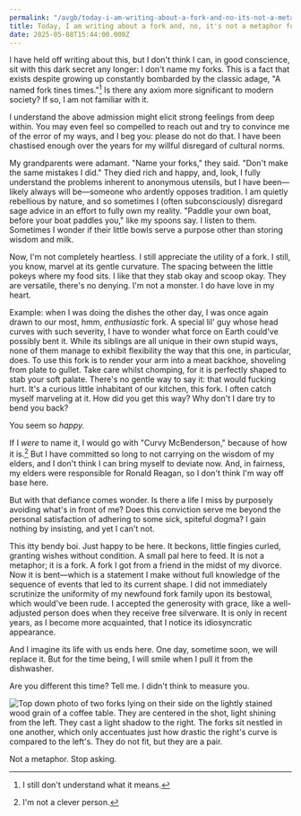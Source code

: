 ```yaml
---
permalink: "/avgb/today-i-am-writing-about-a-fork-and-no-its-not-a-metaphor-for-anything-please-stop-asking/index.html"
title: Today, I am writing about a fork and, no, it's not a metaphor for anything please stop asking
date: 2025-05-08T15:44:00.000Z
---
```


I have held off writing about this, but I don't think I can, in good conscience, sit with this dark secret any longer: I don't name my forks. This is a fact that exists despite growing up constantly bombarded by the classic adage, "A named fork tines times."[^1] Is there any axiom more significant to modern society? If so, I am not familiar with it. 

I understand the above admission might elicit strong feelings from deep within. You may even feel so compelled to reach out and try to convince me of the error of my ways, and I beg you: please do not do that. I have been chastised enough over the years for my willful disregard of cultural norms.

My grandparents were adamant. "Name your forks," they said. "Don't make the same mistakes I did." They died rich and happy, and, look, I fully understand the problems inherent to anonymous utensils, but I have been—likely always will be—someone who ardently opposes tradition. I am quietly rebellious by nature, and so sometimes I (often subconsciously) disregard sage advice in an effort to fully own my reality. "Paddle your own boat, before your boat paddles you," like my spoons say. I listen to them. Sometimes I wonder if their little bowls serve a purpose other than storing wisdom and milk.

Now, I'm not completely heartless. I still appreciate the utility of a fork. I still, you know, marvel at its gentle curvature. The spacing between the little pokeys where my food sits. I like that they stab okay and scoop okay. They are versatile, there's no denying. I'm not a monster. I do have love in my heart.

Example: when I was doing the dishes the other day, I was once again drawn to our most, hmm, *enthusiastic* fork. A special lil' guy whose head curves with such severity, I have to wonder what force on Earth could've possibly bent it. While its siblings are all unique in their own stupid ways, none of them manage to exhibit flexibility the way that this one, in particular, does. To use this fork is to render your arm into a meat backhoe, shoveling from plate to gullet. Take care whilst chomping, for it is perfectly shaped to stab your soft palate. There's no gentle way to say it: that would fucking hurt. It's a curious little inhabitant of our kitchen, this fork. I often catch myself marveling at it. How did you get this way? Why don't I dare try to bend you back? 

You seem so *happy.*

If I *were* to name it, I would go with "Curvy McBenderson," because of how it is.[^2] But I have committed so long to not carrying on the wisdom of my elders, and I don't think I can bring myself to deviate now. And, in fairness, my elders were responsible for Ronald Reagan, so I don't think I'm way off base here.

But with that defiance comes wonder. Is there a life I miss by purposely avoiding what's in front of me? Does this conviction serve me beyond the personal satisfaction of adhering to some sick, spiteful dogma? I gain nothing by insisting, and yet I can't not.

This itty bendy boi. Just happy to be here. It beckons, little fingies curled, granting wishes without condition. A small pal here to feed. It is not a metaphor; it is a fork. A fork I got from a friend in the midst of my divorce. Now it is bent—which is a statement I make without full knowledge of the sequence of events that led to its current shape. I did not immediately scrutinize the uniformity of my newfound fork family upon its bestowal, which would've been rude. I accepted the generosity with grace, like a well-adjusted person does when they receive free silverware. It is only in recent years, as I become more acquainted, that I notice its idiosyncratic appearance.

And I imagine its life with us ends here. One day, sometime soon, we will replace it. But for the time being, I will smile when I pull it from the dishwasher. 

Are you different this time? Tell me. I didn't think to measure you.

![Top down photo of two forks lying on their side on the lightly stained wood grain of a coffee table. They are centered in the shot, light shining from the left. They cast a light shadow to the right. The forks sit nestled in one another, which only accentuates just how drastic the right's curve is compared to the left's. They do not fit, but they are a pair.](https://avgb.b-cdn.net/img/forks.jpg)

<div class="imgcap">Not a metaphor. Stop asking.</div>

[^1]: I still don't understand what it means.
[^2]: I'm not a clever person.